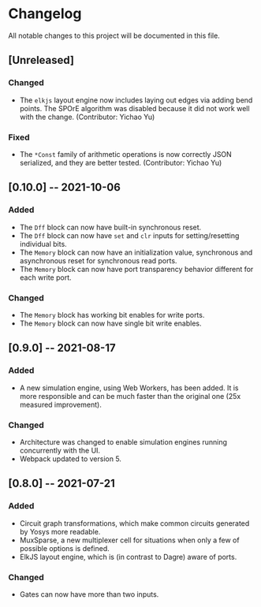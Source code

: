 # Changelog
All notable changes to this project will be documented in this file.

## [Unreleased]

### Changed
- The `elkjs` layout engine now includes laying out edges via adding bend points. The SPOrE algorithm was disabled because it did not work well with the change. (Contributor: Yichao Yu)

### Fixed
- The `*Const` family of arithmetic operations is now correctly JSON serialized, and they are better tested. (Contributor: Yichao Yu)

## [0.10.0] -- 2021-10-06

### Added
- The `Dff` block can now have built-in synchronous reset.
- The `Dff` block can now have `set` and `clr` inputs for setting/resetting individual bits.
- The `Memory` block can now have an initialization value, synchronous and asynchronous reset for synchronous read ports.
- The `Memory` block can now have port transparency behavior different for each write port.

### Changed
- The `Memory` block has working bit enables for write ports.
- The `Memory` block can now have single bit write enables.

## [0.9.0] -- 2021-08-17

### Added
- A new simulation engine, using Web Workers, has been added. It is more responsible and can be much faster than the original one (25x measured improvement).

### Changed
- Architecture was changed to enable simulation engines running concurrently with the UI.
- Webpack updated to version 5.

## [0.8.0] -- 2021-07-21

### Added
- Circuit graph transformations, which make common circuits generated by Yosys more readable.
- MuxSparse, a new multiplexer cell for situations when only a few of possible options is defined.
- ElkJS layout engine, which is (in contrast to Dagre) aware of ports.

### Changed
- Gates can now have more than two inputs.


